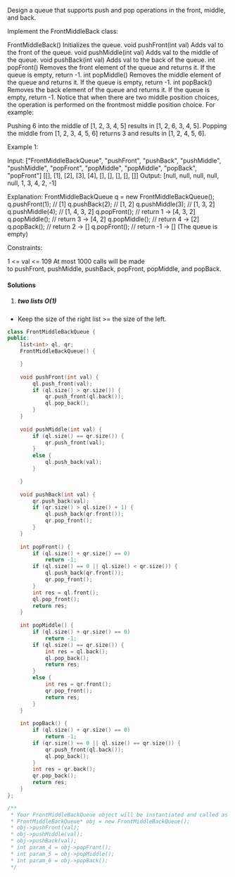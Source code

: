 Design a queue that supports push and pop operations in the front, middle, and back.

Implement the FrontMiddleBack class:

FrontMiddleBack() Initializes the queue.
void pushFront(int val) Adds val to the front of the queue.
void pushMiddle(int val) Adds val to the middle of the queue.
void pushBack(int val) Adds val to the back of the queue.
int popFront() Removes the front element of the queue and returns it. If the queue is empty, return -1.
int popMiddle() Removes the middle element of the queue and returns it. If the queue is empty, return -1.
int popBack() Removes the back element of the queue and returns it. If the queue is empty, return -1.
Notice that when there are two middle position choices, the operation is performed on the frontmost middle position choice. For example:

Pushing 6 into the middle of [1, 2, 3, 4, 5] results in [1, 2, 6, 3, 4, 5].
Popping the middle from [1, 2, 3, 4, 5, 6] returns 3 and results in [1, 2, 4, 5, 6].
 

Example 1:

Input:
["FrontMiddleBackQueue", "pushFront", "pushBack", "pushMiddle", "pushMiddle", "popFront", "popMiddle", "popMiddle", "popBack", "popFront"]
[[], [1], [2], [3], [4], [], [], [], [], []]
Output:
[null, null, null, null, null, 1, 3, 4, 2, -1]

Explanation:
FrontMiddleBackQueue q = new FrontMiddleBackQueue();
q.pushFront(1);   // [1]
q.pushBack(2);    // [1, 2]
q.pushMiddle(3);  // [1, 3, 2]
q.pushMiddle(4);  // [1, 4, 3, 2]
q.popFront();     // return 1 -> [4, 3, 2]
q.popMiddle();    // return 3 -> [4, 2]
q.popMiddle();    // return 4 -> [2]
q.popBack();      // return 2 -> []
q.popFront();     // return -1 -> [] (The queue is empty)
 

Constraints:

1 <= val <= 109
At most 1000 calls will be made to pushFront, pushMiddle, pushBack, popFront, popMiddle, and popBack.


#### Solutions

1. ##### two lists O(1)

- Keep the size of the right list >= the size of the left.

```c++
class FrontMiddleBackQueue {
public:
    list<int> ql, qr;
    FrontMiddleBackQueue() {

    }
    
    void pushFront(int val) {
        ql.push_front(val);
        if (ql.size() > qr.size()) {
            qr.push_front(ql.back());
            ql.pop_back();
        }
    }
    
    void pushMiddle(int val) {
        if (ql.size() == qr.size()) {
            qr.push_front(val);
        }
        else {
            ql.push_back(val);
        }

    }
    
    void pushBack(int val) {
        qr.push_back(val);
        if (qr.size() > ql.size() + 1) {
            ql.push_back(qr.front());
            qr.pop_front();
        }
    }
    
    int popFront() {
        if (ql.size() + qr.size() == 0)
            return -1;
        if (ql.size() == 0 || ql.size() < qr.size()) {
            ql.push_back(qr.front());
            qr.pop_front();
        }
        int res = ql.front();
        ql.pop_front();
        return res;
    }
    
    int popMiddle() {
        if (ql.size() + qr.size() == 0)
            return -1;
        if (ql.size() == qr.size()) {
            int res = ql.back();
            ql.pop_back();
            return res;
        }
        else {
            int res = qr.front();
            qr.pop_front();
            return res;
        }
    }
    
    int popBack() {
        if (ql.size() + qr.size() == 0)
            return -1;
        if (qr.size() == 0 || ql.size() == qr.size()) {
            qr.push_front(ql.back());
            ql.pop_back();
        }
        int res = qr.back();
        qr.pop_back();
        return res;
    }
};

/**
 * Your FrontMiddleBackQueue object will be instantiated and called as such:
 * FrontMiddleBackQueue* obj = new FrontMiddleBackQueue();
 * obj->pushFront(val);
 * obj->pushMiddle(val);
 * obj->pushBack(val);
 * int param_4 = obj->popFront();
 * int param_5 = obj->popMiddle();
 * int param_6 = obj->popBack();
 */

```